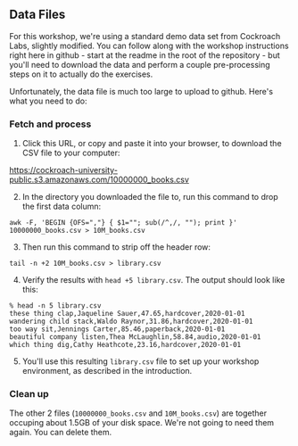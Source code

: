 ## Data Files

For this workshop, we're using a standard demo data set from Cockroach Labs, slightly modified.  You can follow along with the workshop instructions right here in github - start at the readme in the root of the repository - but you'll need to download the data and perform a couple pre-processing steps on it to actually do the exercises.

Unfortunately, the data file is much too large to upload to github.  Here's what you need to do:

### Fetch and process

1. Click this URL, or copy and paste it into your browser, to download the CSV file to your computer:
  
https://cockroach-university-public.s3.amazonaws.com/10000000_books.csv

2. In the directory you downloaded the file to, run this command to drop the first data column:
```
awk -F, 'BEGIN {OFS=","} { $1=""; sub(/^,/, ""); print }' 10000000_books.csv > 10M_books.csv
```

3. Then run this command to strip off the header row:
```
tail -n +2 10M_books.csv > library.csv
```

4. Verify the results with `head +5 library.csv`. The output should look like this:
```
% head -n 5 library.csv
these thing clap,Jaqueline Sauer,47.65,hardcover,2020-01-01
wandering child stack,Waldo Raynor,31.86,hardcover,2020-01-01
too way sit,Jennings Carter,85.46,paperback,2020-01-01
beautiful company listen,Thea McLaughlin,58.84,audio,2020-01-01
which thing dig,Cathy Heathcote,23.16,hardcover,2020-01-01
```

5. You'll use this resulting `library.csv` file to set up your workshop environment, as described in the introduction.  

### Clean up

The other 2 files (`10000000_books.csv` and `10M_books.csv`) are together occuping about 1.5GB of your disk space.  We're not going to need them again.  You can delete them.
